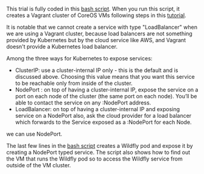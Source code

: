 This trial is fully coded in this [bash script](./run.sh).  When you
run this script, it creates a Vagrant cluster of CoreOS VMs following
steps in this
[tutorial](https://coreos.com/kubernetes/docs/latest/kubernetes-on-vagrant.html).

It is notable that we cannot create a service with type "LoadBalancer"
when we are using a Vagrant cluster, because load balancers are not
something provided by Kubernetes but by the cloud service like AWS,
and Vagrant doesn't provide a Kubernetes load balancer.

Among the three ways for Kubernetes to expose services:

- ClusterIP: use a cluster-internal IP only - this is the default and
  is discussed above. Choosing this value means that you want this
  service to be reachable only from inside of the cluster.
- NodePort : on top of having a cluster-internal IP, expose the
  service on a port on each node of the cluster (the same port on each
  node). You’ll be able to contact the service on any :NodePort
  address.
- LoadBalancer: on top of having a cluster-internal IP and exposing
  service on a NodePort also, ask the cloud provider for a load
  balancer which forwards to the Service exposed as a :NodePort for
  each Node.

we can use NodePort.

The last few lines in the [bash script](./run.sh) creates a Wildfly
pod and expose it by creating a NodePort typed service.  The script
also shows how to find out the VM that runs the Wildfly pod so to
access the Wildfly service from outside of the VM cluster.
